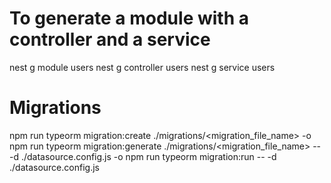 # To generate a module with a controller and a service

nest g module users
nest g controller users
nest g service users

# Migrations

npm run typeorm migration:create ./migrations/<migration_file_name> -o <!-- Empty file gets created -->
npm run typeorm migration:generate ./migrations/<migration_file_name> -- -d ./datasource.config.js -o
npm run typeorm migration:run -- -d ./datasource.config.js
